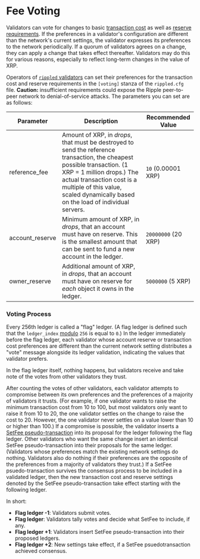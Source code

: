 # Fee Voting #

Validators can vote for changes to basic [transaction cost](tx-cost.html) as well as [reserve requirements](reserves.html). If the preferences in a validator's configuration are different than the network's current settings, the validator expresses its preferences to the network periodically. If a quorum of validators agrees on a change, they can apply a change that takes effect thereafter. Validators may do this for various reasons, especially to reflect long-term changes in the value of XRP.

Operators of [`rippled` validators](rippled-setup.html#running-a-validator) can set their preferences for the transaction cost and reserve requirements in the `[voting]` stanza of the `rippled.cfg` file. **Caution:** insufficient requirements could expose the Ripple peer-to-peer network to denial-of-service attacks. The parameters you can set are as follows:

| Parameter | Description | Recommended Value |
|-----------|-------------|-------------------|
| reference\_fee | Amount of XRP, in _drops_, that must be destroyed to send the reference transaction, the cheapest possible transaction. (1 XRP = 1 million drops.) The actual transaction cost is a multiple of this value, scaled dynamically based on the load of individual servers. | `10` (0.00001 XRP) |
| account\_reserve | Minimum amount of XRP, in _drops_, that an account must have on reserve. This is the smallest amount that can be sent to fund a new account in the ledger. | `20000000` (20 XRP) |
| owner\_reserve | Additional amount of XRP, in _drops_, that an account must have on reserve for _each_ object it owns in the ledger. | `5000000` (5 XRP) |

### Voting Process ###

Every 256th ledger is called a "flag" ledger. (A flag ledger is defined such that the `ledger_index` [modulo](https://en.wikipedia.org/wiki/Modulo_operation) `256` is equal to `0`.) In the ledger immediately before the flag ledger, each validator whose account reserve or transaction cost preferences are different than the current network setting distributes a "vote" message alongside its ledger validation, indicating the values that validator prefers.

In the flag ledger itself, nothing happens, but validators receive and take note of the votes from other validators they trust. 

After counting the votes of other validators, each validator attempts to compromise between its own preferences and the preferences of a majority of validators it trusts. (For example, if one validator wants to raise the minimum transaction cost from 10 to 100, but most validators only want to raise it from 10 to 20, the one validator settles on the change to raise the cost to 20. However, the one validator never settles on a value lower than 10 or higher than 100.) If a compromise is possible, the validator inserts a [SetFee pseudo-transaction](transactions.html#setfee) into its proposal for the ledger following the flag ledger. Other validators who want the same change insert an identical SetFee pseudo-transaction into their proposals for the same ledger. (Validators whose preferences match the existing network settings do nothing. Validators also do nothing if their preferences are the opposite of the preferences from a majority of validators they trust.) If a SetFee psuedo-transaction survives the consensus process to be included in a validated ledger, then the new transaction cost and reserve settings denoted by the SetFee pseudo-transaction take effect starting with the following ledger.

In short:

* **Flag ledger -1**: Validators submit votes.
* **Flag ledger**: Validators tally votes and decide what SetFee to include, if any.
* **Flag ledger +1**: Validators insert SetFee pseudo-transaction into their proposed ledgers.
* **Flag ledger +2**: New settings take effect, if a SetFee psuedotransaction achieved consensus.


